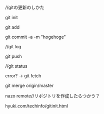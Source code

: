 //gitの更新のしかた

git init

git add

git commit -a -m "hogehoge"

//git log

git push

//git status

error? -> git fetch

git merge origin/master

nazo remote//リポジトリを作成したらつかう？

hyuki.com/techinfo/gitinit.html
